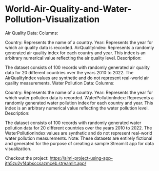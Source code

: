 # World-Air-Quality-and-Water-Pollution-Visualization
Air Quality Data:
Columns:

Country: Represents the name of a country.
Year: Represents the year for which air quality data is recorded.
AirQualityIndex: Represents a randomly generated air quality index for each country and year. This index is an arbitrary numerical value reflecting the air quality level.
Description:

The dataset consists of 100 records with randomly generated air quality data for 20 different countries over the years 2010 to 2022.
The AirQualityIndex values are synthetic and do not represent real-world air quality measurements.
Water Pollution Data:
Columns:

Country: Represents the name of a country.
Year: Represents the year for which water pollution data is recorded.
WaterPollutionIndex: Represents a randomly generated water pollution index for each country and year. This index is an arbitrary numerical value reflecting the water pollution level.
Description:

The dataset consists of 100 records with randomly generated water pollution data for 20 different countries over the years 2010 to 2022.
The WaterPollutionIndex values are synthetic and do not represent real-world water pollution measurements.
Note:
These datasets are entirely fictional and generated for the purpose of creating a sample Streamlit app for data visualization.


Checkout the project: https://aiml-project-using-app-jth5zu2vf4qbsccsazmceb.streamlit.app/
